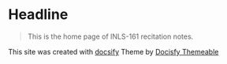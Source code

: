 # Headline

> This is the home page of INLS-161 recitation notes.

This site was created with [docsify](https://docsify.js.org/#/)
Theme by [Docisfy Themeable](https://jhildenbiddle.github.io/docsify-themeable/#/introduction)
